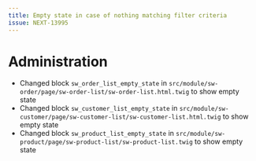 ```yaml
---
title: Empty state in case of nothing matching filter criteria
issue: NEXT-13995
---
```

# Administration
* Changed block `sw_order_list_empty_state` in `src/module/sw-order/page/sw-order-list/sw-order-list.html.twig` to show empty state
* Changed block `sw_customer_list_empty_state` in `src/module/sw-customer/page/sw-customer-list/sw-customer-list.html.twig` to show empty state
* Changed block `sw_product_list_empty_state` in `src/module/sw-product/page/sw-product-list/sw-product-list.twig` to show empty state
